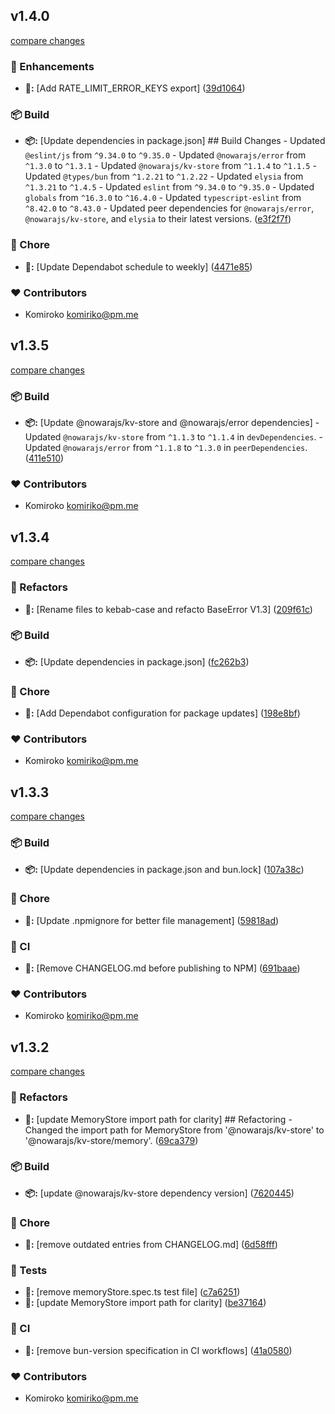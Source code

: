 
## v1.4.0

[compare changes](https://github.com/NowaraJS/elysia-ratelimit/compare/v1.3.5...v1.4.0)

### 🚀 Enhancements

- **🚀:** [Add RATE_LIMIT_ERROR_KEYS export] ([39d1064](https://github.com/NowaraJS/elysia-ratelimit/commit/39d1064))

### 📦 Build

- **📦:** [Update dependencies in package.json] ## Build Changes - Updated `@eslint/js` from `^9.34.0` to `^9.35.0` - Updated `@nowarajs/error` from `^1.3.0` to `^1.3.1` - Updated `@nowarajs/kv-store` from `^1.1.4` to `^1.1.5` - Updated `@types/bun` from `^1.2.21` to `^1.2.22` - Updated `elysia` from `^1.3.21` to `^1.4.5` - Updated `eslint` from `^9.34.0` to `^9.35.0` - Updated `globals` from `^16.3.0` to `^16.4.0` - Updated `typescript-eslint` from `^8.42.0` to `^8.43.0` - Updated peer dependencies for `@nowarajs/error`, `@nowarajs/kv-store`, and `elysia` to their latest versions. ([e3f2f7f](https://github.com/NowaraJS/elysia-ratelimit/commit/e3f2f7f))

### 🦉 Chore

- **🦉:** [Update Dependabot schedule to weekly] ([4471e85](https://github.com/NowaraJS/elysia-ratelimit/commit/4471e85))

### ❤️ Contributors

- Komiroko <komiriko@pm.me>

## v1.3.5

[compare changes](https://github.com/NowaraJS/elysia-ratelimit/compare/v1.3.4...v1.3.5)

### 📦 Build

- **📦:** [Update @nowarajs/kv-store and @nowarajs/error dependencies] - Updated `@nowarajs/kv-store` from `^1.1.3` to `^1.1.4` in `devDependencies`. - Updated `@nowarajs/error` from `^1.1.8` to `^1.3.0` in `peerDependencies`. ([411e510](https://github.com/NowaraJS/elysia-ratelimit/commit/411e510))

### ❤️ Contributors

- Komiroko <komiriko@pm.me>

## v1.3.4

[compare changes](https://github.com/NowaraJS/elysia-ratelimit/compare/v1.3.3...v1.3.4)

### 🧹 Refactors

- **🧹:** [Rename files to kebab-case and refacto BaseError V1.3] ([209f61c](https://github.com/NowaraJS/elysia-ratelimit/commit/209f61c))

### 📦 Build

- **📦:** [Update dependencies in package.json] ([fc262b3](https://github.com/NowaraJS/elysia-ratelimit/commit/fc262b3))

### 🦉 Chore

- **🦉:** [Add Dependabot configuration for package updates] ([198e8bf](https://github.com/NowaraJS/elysia-ratelimit/commit/198e8bf))

### ❤️ Contributors

- Komiroko <komiriko@pm.me>

## v1.3.3

[compare changes](https://github.com/NowaraJS/elysia-ratelimit/compare/v1.3.2...v1.3.3)

### 📦 Build

- **📦:** [Update dependencies in package.json and bun.lock] ([107a38c](https://github.com/NowaraJS/elysia-ratelimit/commit/107a38c))

### 🦉 Chore

- **🦉:** [Update .npmignore for better file management] ([59818ad](https://github.com/NowaraJS/elysia-ratelimit/commit/59818ad))

### 🤖 CI

- **🤖:** [Remove CHANGELOG.md before publishing to NPM] ([691baae](https://github.com/NowaraJS/elysia-ratelimit/commit/691baae))

### ❤️ Contributors

- Komiroko <komiriko@pm.me>

## v1.3.2

[compare changes](https://github.com/NowaraJS/elysia-ratelimit/compare/v1.3.1...v1.3.2)

### 🧹 Refactors

- **🧹:** [update MemoryStore import path for clarity] ## Refactoring - Changed the import path for MemoryStore from '@nowarajs/kv-store' to '@nowarajs/kv-store/memory'. ([69ca379](https://github.com/NowaraJS/elysia-ratelimit/commit/69ca379))

### 📦 Build

- **📦:** [update @nowarajs/kv-store dependency version] ([7620445](https://github.com/NowaraJS/elysia-ratelimit/commit/7620445))

### 🦉 Chore

- **🦉:** [remove outdated entries from CHANGELOG.md] ([6d58fff](https://github.com/NowaraJS/elysia-ratelimit/commit/6d58fff))

### 🧪 Tests

- **🧪:** [remove memoryStore.spec.ts test file] ([c7a6251](https://github.com/NowaraJS/elysia-ratelimit/commit/c7a6251))
- **🧪:** [update MemoryStore import path for clarity] ([be37164](https://github.com/NowaraJS/elysia-ratelimit/commit/be37164))

### 🤖 CI

- **🤖:** [remove bun-version specification in CI workflows] ([41a0580](https://github.com/NowaraJS/elysia-ratelimit/commit/41a0580))

### ❤️ Contributors

- Komiroko <komiriko@pm.me>


